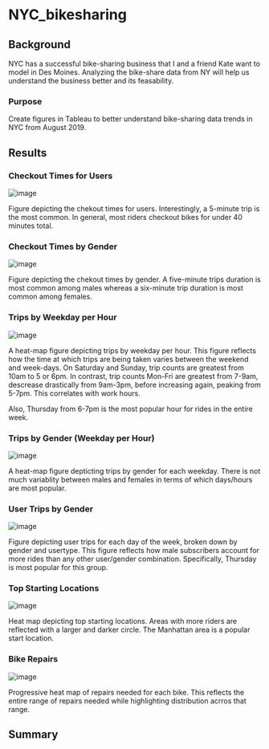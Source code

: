 # NYC_bikesharing

## Background
NYC has a successful bike-sharing business that I and a friend Kate want to model in Des Moines. Analyzing the bike-share data from NY will help us understand the business better and its feasability. 

### Purpose
Create figures in Tableau to better understand bike-sharing data trends in NYC from August 2019.

## Results

### Checkout Times for Users
![image](https://user-images.githubusercontent.com/105028515/197366744-2e628a86-faca-432e-835f-f81d1b5155b2.png)

Figure depicting the chekout times for users.
Interestingly, a 5-minute trip is the most common. In general, most riders checkout bikes for under 40 minutes total. 

### Checkout Times by Gender
![image](https://user-images.githubusercontent.com/105028515/197366754-e06e7f3b-5c1f-4825-898b-0fb1bea5c106.png)

Figure depicting the chekout times by gender.
A five-minute trips duration is most common among males whereas a six-minute trip duration is most common among females. 

### Trips by Weekday per Hour
![image](https://user-images.githubusercontent.com/105028515/197366765-b677b675-60ac-486c-839f-84b8e865be12.png)

A heat-map figure depicting trips by weekday per hour. 
This figure reflects how the time at which trips are being taken varies between the weekend and week-days. On Saturday and Sunday, trip counts are greatest from 10am to 5 or 6pm. In contrast, trip counts Mon-Fri are greatest from 7-9am, descrease drastically from 9am-3pm, before increasing again, peaking from 5-7pm. This correlates with work hours. 

Also, Thursday from 6-7pm is the most popular hour for rides in the entire week.

### Trips by Gender (Weekday per Hour)
![image](https://user-images.githubusercontent.com/105028515/197366778-e136662b-c8e9-41bb-9cbd-9e98342d6457.png)

A heat-map figure depticting trips by gender for each weekday.
There is not much variablity between males and females in terms of which days/hours are most popular.

### User Trips by Gender
![image](https://user-images.githubusercontent.com/105028515/197366790-0cd41b83-59b2-4551-9e8c-f51731667cdf.png)

Figure depicting user trips for each day of the week, broken down by gender and usertype.
This figure reflects how male subscribers account for more rides than any other user/gender combination. Specifically, Thursday is most popular for this group.


### Top Starting Locations
![image](https://user-images.githubusercontent.com/105028515/197366797-11c6fc1d-037a-4eb4-b906-3fa43b73d7e2.png)

Heat map depicting top starting locations. Areas with more riders are reflected with a larger and darker circle. 
The Manhattan area is a popular start location.

### Bike Repairs
![image](https://user-images.githubusercontent.com/105028515/197366802-70f20ef1-8c5e-410a-bc3d-45966f558e1a.png)

Progressive heat map of repairs needed for each bike. This reflects the entire range of repairs needed while highlighting distribution acrros that range.

## Summary
